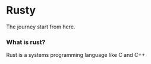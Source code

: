 # Rusty
The journey start from here.

### What is rust?
Rust is a systems programming language like C and C++